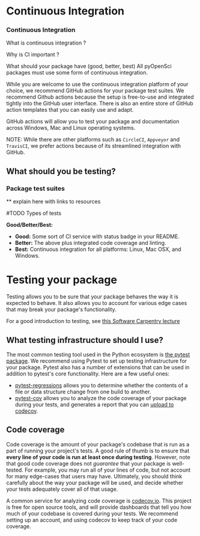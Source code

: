 # Continuous Integration


### Continuous Integration

What is continuous integration ?

Why is CI important ?

What should your package have (good, better, best)
All pyOpenSci packages must use some form of continuous integration.

While you are welcome to use the continuous integration platform of your choice, 
we recommend GitHub actions for your package test suites. 
We 
recommend Github actions because the setup is free-to-use and integrated tightly
into the GitHub user interface. There is also an entire store of GitHub action 
templates that you can easily use and adapt. 

GitHub actions will allow you to test your package and documentation across
Windows, Mac and Linux operating systems. 

NOTE: While there are other platforms such as `CircleCI`, `Appveyor` and `TravisCI`, 
we prefer actions because of its streamlined integration with GitHub. 

## What should you be testing?

### Package test suites 

** explain here with links to resources 

#TODO Types of tests 

**Good/Better/Best:**
- **Good:** Some sort of CI service with status badge in your README.
- **Better:** The above plus integrated code coverage and linting.
- **Best:** Continuous integration for all platforms: Linux, Mac OSX, and Windows.

# Testing your package

Testing allows you to be sure that your package behaves the way it is expected
to behave. It also allows you to account for various edge cases that may break
your package's functionality.

For a good introduction to testing, see
[this Software Carpentry lecture](https://swcarpentry.github.io/python-novice-inflammation/10-defensive/index.html)

## What testing infrastructure should I use?

The most common testing tool used in the Python ecosystem is
[the pytest package](https://docs.pytest.org/en/latest/). We recommend using
Pytest to set up testing infrastructure for your package. Pytest also has
a number of extensions that can be used in addition to pytest's core functionality.
Here are a few useful ones:

* [pytest-regressions](https://pypi.org/project/pytest-regressions/) allows you to
  determine whether the contents of a file or data structure change from one build
  to another.
* [pytest-cov](https://pytest-cov.readthedocs.io/en/latest/) allows you to analyze
  the code coverage of your package during your tests, and generates a report that you
  can [upload to codecov](https://codecov.io/).

## Code coverage

Code coverage is the amount of your package's codebase that is run as a part of
running your project's tests. A good rule of thumb is to ensure that **every line of
your code is run at least once during testing**. However, note that good code coverage
does not *guarantee* that your package is well-tested. For example, you may run all of
your lines of code, but not account for many edge-cases that users may have. Ultimately,
you should think carefully about the way your package will be used, and decide whether
your tests adequately cover all of that usage.

A common service for analyzing code coverage is [codecov.io](https://codecov.io/). This
project is free for open source tools, and will provide dashboards that tell you how
much of your codebase is covered during your tests. We recommend setting up an account,
and using codecov to keep track of your code coverage.
